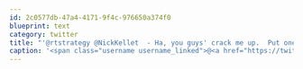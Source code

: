```yaml
---
id: 2c0577db-47a4-4171-9f4c-976650a374f0
blueprint: text
category: twitter
title: "'@rtstrategy @NickKellet  - Ha, you guys' crack me up.  Put one on his tab for me, he owes me after the PC snub the other day."
caption: '<span class="username username_linked">@<a href="https://twitter.com/rtstrategy" title="rt Strategy">rtstrategy</a></span> <span class="username username_linked">@<a href="https://twitter.com/NickKellet" title="Nick Kellet">NickKellet</a></span>  - Ha, you guys'' crack me up.  Put one on his tab for me, he owes me after the PC snub the other day.'
---
```

